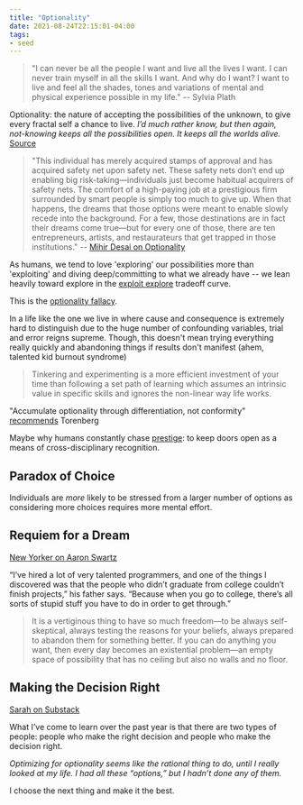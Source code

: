 ```yaml
---
title: "Optionality"
date: 2021-08-24T22:15:01-04:00
tags:
- seed
---
```


> "I can never be all the people I want and live all the lives I want. I can never train myself in all the skills I want. And why do I want? I want to live and feel all the shades, tones and variations of mental and physical experience possible in my life." -- Sylvia Plath

Optionality: the nature of accepting the possibilities of the unknown, to give every fractal self a chance to live. _I’d much rather know, but then again, not-knowing keeps all the possibilities open. It keeps all the worlds alive._ [Source](https://reading.supply/@jessica/some-comfort-for-the-time-being-64k4Ml)

> "This individual has merely acquired stamps of approval and has acquired safety net upon safety net. These safety nets don’t end up enabling big risk-taking—individuals just become habitual acquirers of safety nets. The comfort of a high-paying job at a prestigious firm surrounded by smart people is simply too much to give up. When that happens, the dreams that those options were meant to enable slowly recede into the background. For a few, those destinations are in fact their dreams come true—but for every one of those, there are ten entrepreneurs, artists, and restaurateurs that get trapped in those institutions." -- [Mihir Desai on Optionality](https://www.thecrimson.com/article/2017/5/25/desai-commencement-ed/)

As humans, we tend to love 'exploring' our possibilities more than 'exploiting' and diving deep/committing to what we already have -- we lean heavily toward explore in the [exploit explore](thoughts/exploit%20explore.md) tradeoff curve.

This is the [optionality fallacy](https://nesslabs.com/optionality-fallacy).

In a life like the one we live in where cause and consequence is extremely hard to distinguish due to the huge number of confounding variables, trial and error reigns supreme. Though, this doesn't mean trying everything really quickly and abandoning things if results don't manifest (ahem, talented kid burnout syndrome)

> Tinkering and experimenting is a more efficient investment of your time than following a set path of learning which assumes an intrinsic value in specific skills and ignores the non-linear way life works.

"Accumulate optionality through differentiation, not conformity" [recommends](https://twitter.com/eriktorenberg/status/1244857973383421954) Torenberg

Maybe why humans constantly chase [prestige](thoughts/prestige.md): to keep doors open as a means of cross-disciplinary recognition.

## Paradox of Choice
Individuals are *more* likely to be stressed from a larger number of options as considering more choices requires more mental effort.

## Requiem for a Dream
[New Yorker on Aaron Swartz](https://www.newyorker.com/magazine/2013/03/11/requiem-for-a-dream)

“I’ve hired a lot of very talented programmers, and one of the things I discovered was that the people who didn’t graduate from college couldn’t finish projects,” his father says. “Because when you go to college, there’s all sorts of stupid stuff you have to do in order to get through.”

> It is a vertiginous thing to have so much freedom—to be always self-skeptical, always testing the reasons for your beliefs, always prepared to abandon them for something better. If you can do anything you want, then every day becomes an existential problem—an empty space of possibility that has no ceiling but also no walls and no floor.

## Making the Decision Right
[Sarah on Substack](https://limminal.substack.com/p/making-the-decision-right)

What I’ve come to learn over the past year is that there are two types of people: people who make the right decision and people who make the decision right.

*Optimizing for optionality seems like the rational thing to do, until I really looked at my life. I had all these “options,” but I hadn’t done any of them.*

I choose the next thing and make it the best.